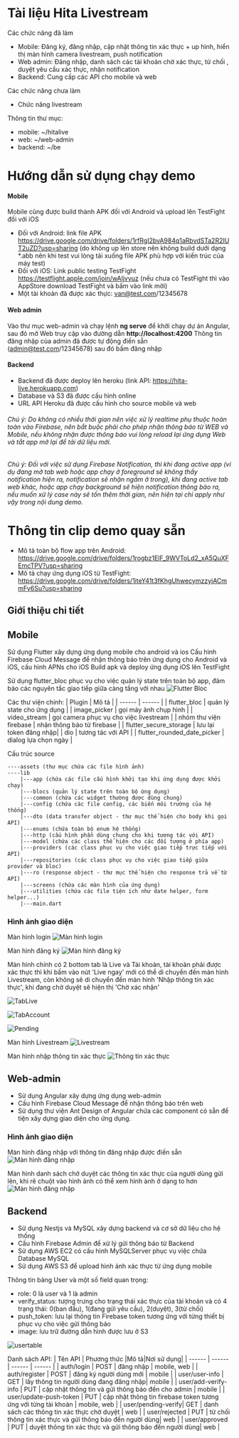 # Tài liệu Hita Livestream

Các chức năng đã làm

- Mobile: Đăng ký, đăng nhập, cập nhật thông tin xác thực + up hình, hiển thị màn hình camera livestream, push notification
- Web admin: Đăng nhập, danh sách các tài khoản chờ xác thực, từ chối , duyệt yêu cầu xác thực, nhận notification
- Backend: Cung cấp các API cho mobile và web

Các chức năng chưa làm
- Chức năng livestream

Thông tin thư mục:
- mobile: ~/hitalive
- web: ~/web-admin
- backend: ~/be

# Hướng dẫn sử dụng chạy demo

#### Mobile
Mobile cũng được build thành APK đối với Android và upload lên TestFight đối với iOS
- Đối với Android: link file APK https://drive.google.com/drive/folders/1rfRgI2bvA984q1aRbvdSTa2R2IUT2uZD?usp=sharing (do không up lên store nên không build dưới dạng *.abb nên khi test vui lòng tải xuống file APK phù hợp với kiến trúc của máy test)
- Đối với iOS: Link public testing TestFight https://testflight.apple.com/join/wAIjvyuz (nếu chưa có TestFight thì vào AppStore download TestFight và bấm vào link mời)
- Một tài khoản đã được xác thực: van@test.com/12345678

#### Web admin
Vào thư mục web-admin và chạy lệnh **ng serve** để khởi chạy dự án Angular, sau đó mở Web truy cập vào đường dẫn **http://localhost:4200**
Thông tin đăng nhập của admin đã được tự động điền sẵn (admin@test.com/12345678) sau đó bấm đăng nhập

#### Backend
- Backend đã được deploy lên heroku (link API: https://hita-live.herokuapp.com)
- Database và S3 đã được cấu hình online
- URL API Heroku đã được cấu hình cho source mobile và web

###### Chú ý: Do không có nhiều thời gian nên việc xử lý realtime phụ thuộc hoàn toàn vào Firebase, nên bắt buộc phải cho phép nhận thông báo từ WEB và Mobile, nếu không nhận được thông báo vui lòng reload lại ứng dụng Web và tắt app mở lại để tải dữ liệu mới.
###### Chú ý: Đối với việc sử dụng Firebase Notification, thì khi đang active app (ví dụ đang mở tab web hoặc app chạy ở foreground sẽ không thấy notification hiện ra, notification sẽ nhận ngầm ở trong), khi đang active tab web khác, hoặc app chạy background sẽ hiện notification thông báo ra, nếu muốn xử lý case này sẽ tốn thêm thời gian, nên hiện tại chỉ apply như vậy trong nội dung demo.

# Thông tin clip demo quay sẵn
- Mô tả toàn bộ flow app trên Android: https://drive.google.com/drive/folders/1rogbz1ElF_9WVToLd2_xA5QuXFEmcTPV?usp=sharing
- Mô tả chạy ứng dụng iOS từ TestFight: https://drive.google.com/drive/folders/1iteY41t3fKhgUhwecymzzyjACmmFy6Su?usp=sharing

## Giới thiệu chi tiết
## Mobile

Sử dụng Flutter xây dựng ứng dụng mobile cho android và ios
Cấu hình Firebase Cloud Message để nhận thông báo trên ứng dụng cho Android và iOS, cấu hình APNs cho iOS
Build apk và deploy ứng dụng iOS lên TestFight

Sử dụng flutter_bloc phục vụ cho việc quản lý state trên toàn bộ app, đảm bảo các nguyên tắc giao tiếp giữa càng tầng với nhau
![Flutter Bloc](https://bloclibrary.dev/assets/bloc_architecture_full.png "Flutter Bloc")

Các thư viện chính:
| Plugin | Mô tả |
| ------ | ------ |
| flutter_bloc | quản lý state cho ứng dụng |
| image_picker | gọi máy ảnh chụp hình |
| video_stream | gọi camera phục vụ cho việc livestream |
| nhóm thư viện firebase | nhận thông báo từ firebase |
| flutter_secure_storage | lưu lại token đăng nhập|
| dio | tương tác với API |
| flutter_rounded_date_picker | dialog lựa chọn ngày |

Cấu trúc source
```
----assets (thư mục chứa các file hình ảnh)
----lib
    |---app (chứa các file cấu hình khởi tạo khi ứng dụng được khởi chạy)
    |---blocs (quản lý state trên toàn bộ ứng dụng)
    |---common (chứa các widget thường được dùng chung)
    |---config (chứa các file config, các biến môi trường của hệ thống)
    |---dto (data transfer object - thư mục thể hiện cho body khi gọi API)
    |---enums (chứa toàn bộ enum hệ thống)
    |---http (cấu hình phần dùng chung cho khi tương tác với API)
    |---model (chứa các class thể hiện cho các đối tượng ở phía app)
    |---providers (các class phục vụ cho việc giao tiếp trực tiếp với API)
    |---repositories (các class phục vụ cho việc giao tiếp giữa provider và bloc)
    |---ro (response object - thư mục thể hiện cho response trả về từ API)
    |---screens (chứa các màn hình của ứng dụng)
    |---utilities (chứa các file tiện ích như date helper, form helper...)
    |---main.dart
```

### Hình ảnh giao diện
Màn hình login
![Màn hình login](./images/mobile_login.jpg "Màn hình login")

Màn hình đăng ký
![Màn hình đăng ký](./images/mobile_register.jpg "Màn hình đăng ký")

Màn hình chính có 2 bottom tab là Live và Tài khoản, tài khoản phải được xác thực thì khi bấm vào nút 'Live ngay' mới có thể di chuyển đến màn hình Livestream, còn không sẽ di chuyển đến màn hinh 'Nhập thông tin xác thực', khi đang chờ duyệt sẽ hiện thị 'Chờ xác nhận'

![TabLive](./images/mobile_live.jpg "TabLive")

![TabAccount](./images/mobile_account.jpg "TabAccount")

![Pending](./images/mobile_pending.jpg "Pending")

Màn hình Livestream
![Livestream](./images/mobile_livestream.jpg "Livestream")

Màn hình nhập thông tin xác thực
![Thông tin xác thực](./images/mobile_verify.jpg "thông tin xác thực")
## Web-admin

- Sử dụng Angular xây dựng ứng dụng web-admin
- Cấu hình Firebase Cloud Message để nhận thông báo trên web
- Sử dụng thư viện Ant Design of Angular chứa các component có sẵn để tiện xây dựng giao diện cho ứng dụng.

### Hình ảnh giao diện
Màn hình đăng nhập với thông tin đăng nhập được điền sẵn
![Màn hình đăng nhập](./images/web_login.png "Màn hình đăng nhập")

Màn hình danh sách chờ duyệt các thông tin xác thực của người dùng gửi lên, khi rê chuột vào hình ảnh có thể xem hình ành ở dạng to hơn
![Màn hình đăng nhập](./images/web_dashboard.png "Màn hình đăng nhập")
## Backend

- Sử dụng Nestjs và MySQL xây dựng backend và cơ sở dữ liệu cho hệ thống
- Cấu hình Firebase Admin để xử lý gửi thông báo từ Backend
- Sử dụng AWS EC2 có cấu hình MySQLServer phục vụ việc chứa Database MySQL
- Sử dụng AWS S3 để upload hình ảnh xác thực từ ứng dụng mobile

Thông tin bảng User và một số field quan trọng:
- role: 0 là user và 1 là admin
- verify_status: tượng trưng cho trạng thái xác thực của tài khoản và có 4 trạng thái: 0(ban đầu), 1(đang gửi yêu cầu), 2(duyệt), 3(từ chối)
- push_token: lưu lại thông tin Firebase token tương ứng với từng thiết bị phục vụ cho việc gửi thông báo
- image: lưu trữ đường dẫn hình được lưu ở S3

![usertable](./images/user_table.png "usertable")

Danh sách API:
| Tên API | Phương thức |Mô tả|Nơi sử dụng|
| ------ | ------ | ------ | ------ |
| auth/login | POST | đăng nhập | mobile, web |
| auth/register | POST | đăng ký người dùng mới | mobile |
| user/user-info | GET | lấy thông tin người dùng đang đăng nhập| mobile |
| user/add-verify-info | PUT | cập nhật thông tin và gửi thông báo đến cho admin | mobile |
| user/update-push-token | PUT | cập nhật thông tin firebase token tương ứng với từng tài khoản | mobile, web |
| user/pending-verify| GET | danh sách các thông tin xác thực chờ duyệt | web |
| user/rejected | PUT | từ chối thông tin xác thực và gửi thông báo đến người dùng| web |
| user/approved | PUT | duyệt thông tin xác thực và gửi thông báo đến người dùng| web |

